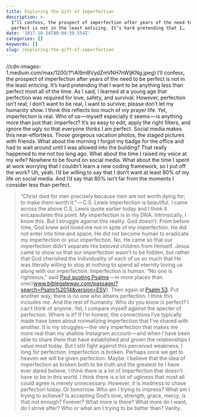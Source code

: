 ```yaml
---
title: Exploring the Gift of Imperfection
description: >-
  I’ll confess, the prospect of imperfection after years of the need to be
  perfect is not in the least enticing. It’s hard pretending that I…
date: '2017-10-24T00:04:39.554Z'
categories: []
keywords: []
slug: /exploring-the-gift-of-imperfection
---
```

//cdn-images-1.medium.com/max/1200/1*iAI9mBVydZmVNH7nWIjKNg.jpeg)
I’ll confess, the prospect of imperfection after years of the need to be perfect is not in the least enticing. It’s hard pretending that I want to be anything less than perfect most all of the time. As I said, I learned at a young age that perfection was required for love, safety, and survival. However, perfection isn’t real; I don’t want to be real, I want to survive; please don’t let my humanity show. I think this reflects too much of my prayer life.
Yet, imperfection is real. Who of us — myself especially it seems — is anything more than just that: imperfect? It’s so easy to edit, apply the right filters, and ignore the ugly so that everyone thinks I am perfect. Social media makes this near-effortless. Those gorgeous vacation photos, the staged pictures with friends. What about the morning I forgot my badge for the office and had to wait around until I was allowed into the building? That really happened to me not too long ago. What about the time I raised my voice at my wife? Nowhere to be found on social media. What about the time I spent at work worrying that I couldn’t learn a new coding framework, so I put off the work? Uh, yeah. I’d be willing to say that I don’t want at least 80% of my life on social media. And I’d say that 80% isn’t far from the moments I consider less than perfect.
> “Christ died for men precisely because men are not worth dying for; to make them worth it.” — C.S. Lewis
Imperfection is beautiful. I came across the above C.S. Lewis quote earlier today and I think it encapsulates this point. My imperfection is in my DNA. Intrinsically, I know this. But I struggle against this reality. God doesn’t. From before time, God knew and loved me not in spite of my imperfection. He did not enter into time and space, He did not become human to eradicate my imperfection or your imperfection. No, He came so that our imperfection didn’t separate His beloved children from Himself. Jesus came to show us that our imperfection wasn’t to be hidden, but rather that God cherished the individuality of each of us so much that He was literally willing to stop at nothing to spend all eternity loving us along with our imperfection.
Imperfection is human. “No one is righteous,” said [Paul quoting Psalms](https://www.biblegateway.com/passage/?search=Romans+3%3A10-12) — in more places than one//www.biblegateway.com/passage/?search=Psalm%2014&version=ESV). Then again at [Psalm 53](https://www.biblegateway.com/passage/?search=Psalm%2053&version=ESV). Put another way, there is no one who attains perfection. I think this includes me. And the rest of humanity. Who do you know is perfect? I can’t think of anyone. Yet, I compare myself against the specter of perfection. Where is it? If I’m honest, the connections I’ve typically made have been about normalizing imperfection that I’ve shared with another. It is my struggles — the very imperfection that makes me more real than my shallow Instagram account — and when I have been able to share them that have established and grown the relationships I value most today. But I still fight against this perceived weakness; I long for perfection.
Imperfection is broken. Perhaps once we get to heaven we will be given perfection. Maybe. I believe that the idea of imperfection as broken both to be truth and the greatest lie I have ever dared believe. I think there is a lot of imperfection that doesn’t have to be in this world. I think there is a lot of ugliness that most all could agree is merely unnecessary. However, it is madness to chase perfection today. Or tomorrow. Who am I trying to impress? What am I trying to achieve? Is accepting God’s love, strength, grace, mercy, is that not enough? Forever? What more is there? What more do I want, do I strive after? Who or what am I trying to be better than?
Vanity.
